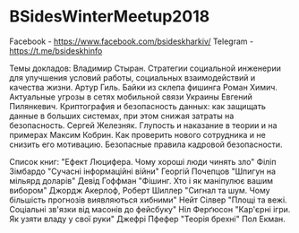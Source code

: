 # BSidesWinterMeetup2018
Facebook - https://www.facebook.com/bsideskharkiv/
Telegram - https://t.me/bsideskhinfo

Темы докладов:
Владимир Стыран. Стратегии социальной инженерии для улучшения условий работы, социальных взаимодействий и качества жизни.
Артур Гиль. Байки из склепа фишинга
Роман Химич. Актуальные угрозы в сетях мобильной связи Украины
Евгений Пилянкевич. Криптография и безопасность данных: как защищать данные в больших системах, при этом снижая затраты на безопасность.
Сергей Железняк. Глупость и наказание в теории и на примерах 
Максим Кобрин. Как проверить нового сотрудника и не снизить его мотивацию. Безопасные правила кадровой безопасности.

Список книг:
"Ефект Люцифера. Чому хороші люди чинять зло" Філіп Зімбардо 
"Сучасні інформаційні війни" Георгій Почепцов
"Шпигун на мільярд доларів" Девід Гоффман
"Фішинг. Хто і як маніпулює вашим вибором" Джордж Акерлоф, Роберт Шиллер
"Сигнал та шум. Чому більшість прогнозів виявляються хибними" Нейт Сілвер
"Площі та вежі. Соціальні зв'язки від масонів до фейсбуку" Ніл Ферґюсон
"Кар'єрні ігри. Як узяти владу у свої руки" Джефрі Пфефер
"Теорія брехні" Пол Екман.
